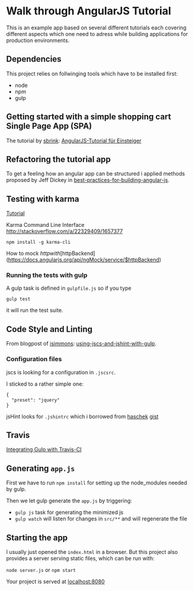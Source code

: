 # Walk through AngularJS Tutorial

This is an example app based on several different tutorials each covering different aspects which one need
to adress while building applications for production environments.

## Dependencies

This project relies on follwinging tools which have to be installed first:

* node
* npm
* gulp

## Getting started with a simple shopping cart Single Page App (SPA)

The tutorial by [sbrink](https://github.com/sbrink): [AngularJS-Tutorial für Einsteiger](http://angularjs.de/artikel/angularjs-tutorial-deutsch)

## Refactoring the tutorial app

To get a feeling how an angular app can be structured i applied methods proposed by Jeff Dickey in
[best-practices-for-building-angular-js](https://medium.com/@dickeyxxx/best-practices-for-building-angular-js-apps-266c1a4a6917).

## Testing with karma

[Tutorial](http://www.ng-newsletter.com/advent2013/#!/day/19)

Karma Command Line Interface 
http://stackoverflow.com/a/22329409/1657377

```
npm install -g karma-cli
``` 

How to mock $http with [$httpBackend](https://docs.angularjs.org/api/ngMock/service/$httpBackend)

### Running the tests with gulp

A gulp task is defined in `gulpfile.js` so if you type

```
gulp test 
```

it will run the test suite.

## Code Style and Linting 

From blogpost of [isimmons](https://github.com/isimmons): [using-jscs-and-jshint-with-gulp](http://isimmons.github.io/blog/2014/02/12/using-jscs-and-jshint-with-gulp/).

### Configuration files

jscs is looking for a configuration in `.jscsrc`. 

I sticked to a rather simple one:

```
{
  "preset": "jquery"
}
```

jsHint looks for `.jshintrc` which i borrowed from [haschek](https://gist.github.com/haschek) [gist](https://gist.github.com/haschek/2595796)

## Travis

[Integrating Gulp with Travis-CI](http://ponyfoo.com/articles/my-first-gulp-adventure)

## Generating `app.js`

First we have to run `npm install` for setting up the node_modules needed by gulp.

Then we let gulp generate the `app.js` by triggering:
  * `gulp js` task for generating the minimized js
  * `gulp watch` will listen for changes in `src/**` and will regenerate the file

## Starting the app

I usually just opened the `index.html` in a browser. But this project also provides
a server serving static files, which can be run with:

`node server.js` or
`npm start`

Your project is served at [localhost:8080](http://localhost:8080)
